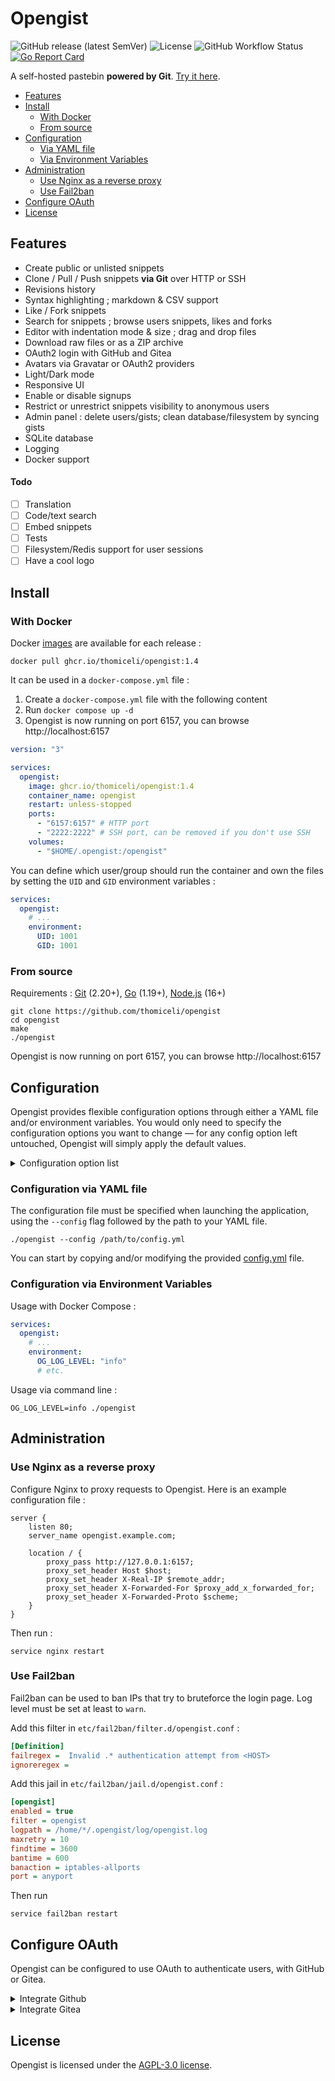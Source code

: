 # Opengist

![GitHub release (latest SemVer)](https://img.shields.io/github/v/release/thomiceli/opengist?sort=semver)
![License](https://img.shields.io/github/license/thomiceli/opengist?color=blue)
![GitHub Workflow Status](https://img.shields.io/github/actions/workflow/status/thomiceli/opengist/go.yml)
[![Go Report Card](https://goreportcard.com/badge/github.com/thomiceli/opengist)](https://goreportcard.com/report/github.com/thomiceli/opengist)

A self-hosted pastebin **powered by Git**. [Try it here](https://opengist.thomice.li).

* [Features](#features)
* [Install](#install)
    * [With Docker](#with-docker)
    * [From source](#from-source)
* [Configuration](#configuration)
    * [Via YAML file](#configuration-via-yaml-file)
    * [Via Environment Variables](#configuration-via-environment-variables)
* [Administration](#administration)
    * [Use Nginx as a reverse proxy](#use-nginx-as-a-reverse-proxy)
    * [Use Fail2ban](#use-fail2ban)
* [Configure OAuth](#configure-oauth)
* [License](#license)

## Features

* Create public or unlisted snippets
* Clone / Pull / Push snippets **via Git** over HTTP or SSH
* Revisions history
* Syntax highlighting ; markdown & CSV support
* Like / Fork snippets
* Search for snippets ; browse users snippets, likes and forks
* Editor with indentation mode & size ; drag and drop files
* Download raw files or as a ZIP archive
* OAuth2 login with GitHub and Gitea
* Avatars via Gravatar or OAuth2 providers
* Light/Dark mode
* Responsive UI
* Enable or disable signups
* Restrict or unrestrict snippets visibility to anonymous users
* Admin panel : delete users/gists; clean database/filesystem by syncing gists
* SQLite database
* Logging
* Docker support

#### Todo

- [ ] Translation
- [ ] Code/text search
- [ ] Embed snippets
- [ ] Tests
- [ ] Filesystem/Redis support for user sessions
- [ ] Have a cool logo

## Install

### With Docker

Docker [images](https://github.com/thomiceli/opengist/pkgs/container/opengist) are available for each release :

```shell
docker pull ghcr.io/thomiceli/opengist:1.4
```

It can be used in a `docker-compose.yml` file :

1. Create a `docker-compose.yml` file with the following content
2. Run `docker compose up -d`
3. Opengist is now running on port 6157, you can browse http://localhost:6157

```yml
version: "3"

services:
  opengist:
    image: ghcr.io/thomiceli/opengist:1.4
    container_name: opengist
    restart: unless-stopped
    ports:
      - "6157:6157" # HTTP port
      - "2222:2222" # SSH port, can be removed if you don't use SSH
    volumes:
      - "$HOME/.opengist:/opengist"
```

You can define which user/group should run the container and own the files by setting the `UID` and `GID` environment variables :

```yml
services:
  opengist:
    # ...
    environment:
      UID: 1001
      GID: 1001
```

### From source

Requirements : [Git](https://git-scm.com/downloads) (2.20+), [Go](https://go.dev/doc/install) (1.19+), [Node.js](https://nodejs.org/en/download/) (16+)

```shell
git clone https://github.com/thomiceli/opengist
cd opengist
make
./opengist
```

Opengist is now running on port 6157, you can browse http://localhost:6157

## Configuration

Opengist provides flexible configuration options through either a YAML file and/or environment variables. 
You would only need to specify the configuration options you want to change — for any config option left untouched, Opengist will simply apply the default values.

<details>
<summary>Configuration option list</summary>

| YAML Config Key       | Environment Variable     | Default value        | Description                                                                                                                       | 
|-----------------------|--------------------------|----------------------|-----------------------------------------------------------------------------------------------------------------------------------|
| log-level             | OG_LOG_LEVEL             | `warn`               | Set the log level to one of the following: `trace`, `debug`, `info`, `warn`, `error`, `fatal`, `panic`.                           |
| external-url          | OG_EXTERNAL_URL          | none                 | Public URL for the Git HTTP/SSH connection. If not set, uses the URL from the request.                                            |
| opengist-home         | OG_OPENGIST_HOME         | home directory       | Path to the directory where Opengist stores its data.                                                                             |
| db-filename           | OG_DB_FILENAME           | `opengist.db`        | Name of the SQLite database file.                                                                                                 |
| sqlite.journal-mode   | OG_SQLITE_JOURNAL_MODE   | `WAL`                | Set the journal mode for SQLite. More info [here](https://www.sqlite.org/pragma.html#pragma_journal_mode)                         |
| http.host             | OG_HTTP_HOST             | `0.0.0.0`            | The host on which the HTTP server should bind.                                                                                    |
| http.port             | OG_HTTP_PORT             | `6157`               | The port on which the HTTP server should listen.                                                                                  |
| http.git-enabled      | OG_HTTP_GIT_ENABLED      | `true`               | Enable or disable git operations (clone, pull, push) via HTTP. (`true` or `false`)                                                |
| http.tls-enabled      | OG_HTTP_TLS_ENABLED      | `false`              | Enable or disable TLS for the HTTP server. (`true` or `false`)                                                                    |
| http.cert-file        | OG_HTTP_CERT_FILE        | none                 | Path to the TLS certificate file if TLS is enabled.                                                                               |
| http.key-file         | OG_HTTP_KEY_FILE         | none                 | Path to the TLS key file if TLS is enabled.                                                                                       |
| ssh.git-enabled       | OG_SSH_GIT_ENABLED       | `true`               | Enable or disable git operations (clone, pull, push) via SSH. (`true` or `false`)                                                 |
| ssh.host              | OG_SSH_HOST              | `0.0.0.0`            | The host on which the SSH server should bind.                                                                                     |
| ssh.port              | OG_SSH_PORT              | `2222`               | The port on which the SSH server should listen.                                                                                   |
| ssh.external-domain   | OG_SSH_EXTERNAL_DOMAIN   | none                 | Public domain for the Git SSH connection, if it has to be different from the HTTP one. If not set, uses the URL from the request. |
| ssh.keygen-executable | OG_SSH_KEYGEN_EXECUTABLE | `ssh-keygen`         | Path to the SSH key generation executable.                                                                                        |
| github.client-key     | OG_GITHUB_CLIENT_KEY     | none                 | The client key for the GitHub OAuth application.                                                                                  |
| github.secret         | OG_GITHUB_SECRET         | none                 | The secret for the GitHub OAuth application.                                                                                      |
| gitea.client-key      | OG_GITEA_CLIENT_KEY      | none                 | The client key for the Gitea OAuth application.                                                                                   |
| gitea.secret          | OG_GITEA_SECRET          | none                 | The secret for the Gitea OAuth application.                                                                                       |
| gitea.url             | OG_GITEA_URL             | `https://gitea.com/` | The URL of the Gitea instance.                                                                                                    |

</details>

### Configuration via YAML file

The configuration file must be specified when launching the application, using the `--config` flag followed by the path to your YAML file.

```shell
./opengist --config /path/to/config.yml
```

You can start by copying and/or modifying the provided [config.yml](config.yml) file.

### Configuration via Environment Variables

Usage with Docker Compose :

```yml
services:
  opengist:
    # ...
    environment:
      OG_LOG_LEVEL: "info"
      # etc.
```
Usage via command line :

```shell
OG_LOG_LEVEL=info ./opengist
```

## Administration

### Use Nginx as a reverse proxy

Configure Nginx to proxy requests to Opengist. Here is an example configuration file :
```
server {
    listen 80;
    server_name opengist.example.com;

    location / {
        proxy_pass http://127.0.0.1:6157;
        proxy_set_header Host $host;
        proxy_set_header X-Real-IP $remote_addr;
        proxy_set_header X-Forwarded-For $proxy_add_x_forwarded_for;
        proxy_set_header X-Forwarded-Proto $scheme;
    }
}
```

Then run :
```shell
service nginx restart
```

### Use Fail2ban

Fail2ban can be used to ban IPs that try to bruteforce the login page.
Log level must be set at least to `warn`.

Add this filter in `etc/fail2ban/filter.d/opengist.conf` :
```ini
[Definition]
failregex =  Invalid .* authentication attempt from <HOST>
ignoreregex =
```

Add this jail in `etc/fail2ban/jail.d/opengist.conf` :
```ini
[opengist]
enabled = true
filter = opengist
logpath = /home/*/.opengist/log/opengist.log
maxretry = 10
findtime = 3600
bantime = 600
banaction = iptables-allports
port = anyport
```

Then run
```shell
service fail2ban restart
```

## Configure OAuth

Opengist can be configured to use OAuth to authenticate users, with GitHub or Gitea.

<details>
<summary>Integrate Github</summary>

* Add a new OAuth app in your [Github account settings](https://github.com/settings/applications/new)
* Set 'Authorization callback URL' to `http://opengist.domain/oauth/github/callback`
* Copy the 'Client ID' and 'Client Secret' and add them to the configuration :
  ```yaml
  github.client-key: <key>
  github.secret: <secret>
  ```
</details>

<details>
<summary>Integrate Gitea</summary>

* Add a new OAuth app in Application settings from the [Gitea instance](https://gitea.com/user/settings/applications)
* Set 'Redirect URI' to `http://opengist.domain/oauth/gitea/callback`
* Copy the 'Client ID' and 'Client Secret' and add them to the configuration :
  ```yaml
  gitea.client-key: <key>
  gitea.secret: <secret>
  # URL of the Gitea instance. Default: https://gitea.com/
  gitea.url: http://localhost:3000
  ```
</details>

## License

Opengist is licensed under the [AGPL-3.0 license](LICENSE).
